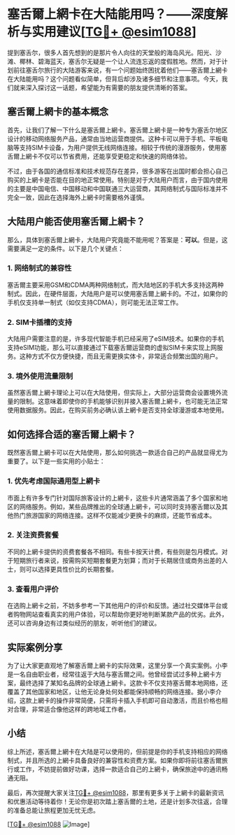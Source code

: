 # 塞舌爾上網卡在大陆能用吗？——深度解析与实用建议[[TG💪+ @esim1088](https://t.me/s/esim1088)]

提到塞舌尔，很多人首先想到的是那片令人向往的天堂般的海岛风光。阳光、沙滩、椰林、碧海蓝天，塞舌尔无疑是一个让人流连忘返的度假胜地。然而，对于计划前往塞舌尔旅行的大陆游客来说，有一个问题始终困扰着他们——塞舌爾上網卡在大陆能用吗？这个问题看似简单，但背后却涉及诸多细节和注意事项。今天，我们就来深入探讨这一话题，希望能为有需要的朋友提供清晰的答案。

## 塞舌爾上網卡的基本概念

首先，让我们了解一下什么是塞舌爾上網卡。塞舌爾上網卡是一种专为塞舌尔地区设计的移动网络服务产品，通常由当地运营商提供。这种卡可以用于手机、平板电脑等支持SIM卡设备，为用户提供无线网络连接。相较于传统的漫游服务，使用塞舌爾上網卡不仅可以节省费用，还能享受更稳定和快速的网络体验。

不过，由于各国的通信标准和技术规范存在差异，很多游客在出国时都会担心自己购买的上網卡是否能在目的地正常使用。特别是对于大陆用户而言，由于国内使用的主要是中国电信、中国移动和中国联通三大运营商，其网络制式与国际标准并不完全一致，因此在选择海外上網卡时需要格外谨慎。

## 大陆用户能否使用塞舌爾上網卡？

那么，具体到塞舌爾上網卡，大陆用户究竟能不能用呢？答案是：**可以**。但是，这需要满足一定的条件。以下是几个关键点：

### 1. 网络制式的兼容性

塞舌爾主要采用GSM和CDMA两种网络制式，而大陆地区的手机大多支持这两种制式。因此，在硬件层面，大陆用户是可以使用塞舌爾上網卡的。不过，如果你的手机仅支持单一制式（如仅支持CDMA），则可能无法正常工作。

### 2. SIM卡插槽的支持

大陆用户需要注意的是，许多现代智能手机已经采用了eSIM技术。如果你的手机支持eSIM功能，那么可以直接通过下载塞舌爾运营商的虚拟SIM卡来实现上网服务。这种方式不仅方便快捷，而且无需更换实体卡，非常适合频繁出国的用户。

### 3. 境外使用流量限制

虽然塞舌爾上網卡理论上可以在大陆使用，但实际上，大部分运营商会设置境外流量的限制。这意味着即使你的手机能够识别并接入塞舌爾上網卡，也可能无法正常使用数据服务。因此，在购买前务必确认该上網卡是否支持全球漫游或本地使用。

## 如何选择合适的塞舌爾上網卡？

既然塞舌爾上網卡可以在大陆使用，那么如何挑选一款适合自己的产品就显得尤为重要了。以下是一些实用的小贴士：

### 1. 优先考虑国际通用型上網卡

市面上有许多专门针对国际旅客设计的上網卡，这些卡片通常涵盖了多个国家和地区的网络服务。例如，某些品牌推出的全球通上網卡，可以同时支持塞舌爾以及其他热门旅游国家的网络连接。这样不仅能减少更换卡的麻烦，还能节省成本。

### 2. 关注资费套餐

不同的上網卡提供的资费套餐各不相同。有些卡按天计费，有些则是包月模式。对于短期旅行者来说，按需购买短期套餐更为划算；而对于长期居住或商务出差的人士，则可以选择更具性价比的长期套餐。

### 3. 查看用户评价

在选购上網卡之前，不妨多参考一下其他用户的评价和反馈。通过社交媒体平台或者购物网站查看真实的用户体验，可以帮助你更好地判断某款产品的优劣。此外，还可以咨询身边有过类似经历的朋友，听听他们的建议。

## 实际案例分享

为了让大家更直观地了解塞舌爾上網卡的实际效果，这里分享一个真实案例。小李是一名自由职业者，经常往返于大陆与塞舌爾之间。他曾经尝试过多种上網卡方案，最终选择了某知名品牌的全球通上網卡。这款卡不仅支持塞舌爾本地网络，还覆盖了其他国家和地区，让他无论身处何处都能保持顺畅的网络连接。据小李介绍，这款上網卡的操作非常简便，只需将卡插入手机即可自动激活，而且价格也相对合理，非常适合像他这样的跨地域工作者。

## 小结

综上所述，塞舌爾上網卡在大陆是可以使用的，但前提是你的手机支持相应的网络制式，并且所选的上網卡具备良好的兼容性和资费方案。如果你即将前往塞舌爾旅行或工作，不妨提前做好功课，选择一款适合自己的上網卡，确保旅途中的通讯畅通无阻。

最后，再次提醒大家关注[TG💪+ @esim1088](https://t.me/s/esim1088)，那里有更多关于上網卡的最新资讯和优惠活动等待着你！无论你是初次踏上塞舌爾的土地，还是计划多次往返，合理的准备总能让旅程更加无忧无虑。

[[TG💪+ @esim1088](https://t.me/s/esim1088) ![Image](https://i.postimg.cc/4NQfJmqS/Snipaste-2025-05-13-00-14-12.png)]